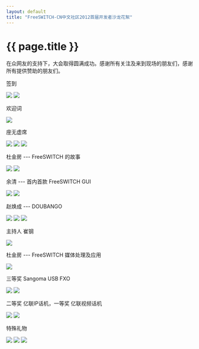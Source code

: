 ```yaml
---
layout: default
title: "FreeSWITCH-CN中文社区2012首届开发者沙龙花絮"
---
```


# {{ page.title }}

在众网友的支持下，大会取得圆满成功。感谢所有关注及来到现场的朋友们，感谢所有提供赞助的朋友们。


签到

<img src="/images/fscnds2012/_DSC3206.JPG"></img>
<img src="/images/fscnds2012/_DSC3208.JPG"></img>

欢迎词

<img src="/images/fscnds2012/_DSC3221.JPG"></img>

座无虚席

<img src="/images/fscnds2012/_DSC3223.JPG"></img>
<img src="/images/fscnds2012/_DSC3230.JPG"></img>
<img src="/images/fscnds2012/_DSC3231.JPG"></img>

杜金房 --- FreeSWITCH 的故事

<img src="/images/fscnds2012/_DSC3234.JPG"></img>
<img src="/images/fscnds2012/_DSC3244.JPG"></img>

余清 --- 首内首款 FreeSWITCH GUI

<img src="/images/fscnds2012/_DSC3260.JPG"></img>
<img src="/images/fscnds2012/_DSC3270.JPG"></img>

赵焕成 --- DOUBANGO

<img src="/images/fscnds2012/_DSC3272.JPG"></img>
<img src="/images/fscnds2012/_DSC3277.JPG"></img>
<img src="/images/fscnds2012/_DSC3284.JPG"></img>

主持人 崔钢

<img src="/images/fscnds2012/_DSC3285.JPG"></img>

杜金房 --- FreeSWITCH 媒体处理及应用

<img src="/images/fscnds2012/_DSC3293.JPG"></img>

三等奖  Sangoma USB FXO

<img src="/images/fscnds2012/_DSC3295.JPG"></img>
<img src="/images/fscnds2012/_DSC3299.JPG"></img>

二等奖 亿联IP话机，一等奖 亿联视频话机

<img src="/images/fscnds2012/_DSC3303.JPG"></img>
<img src="/images/fscnds2012/_DSC3306.JPG"></img>

特殊礼物

<img src="/images/fscnds2012/_DSC3312.JPG"></img>
<img src="/images/fscnds2012/_DSC3321.JPG"></img>
<img src="/images/fscnds2012/_DSC3333.JPG"></img>


